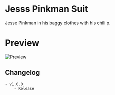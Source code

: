 # Jesss Pinkman Suit

Jesse Pinkman in his baggy clothes with his chili p.

# Preview
![Preview]()

## Changelog
	- v1.0.0
		- Release